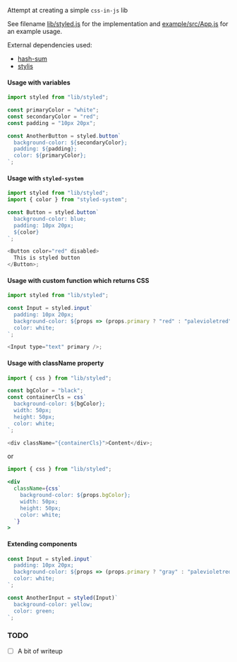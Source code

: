 Attempt at creating a simple `css-in-js` lib

See filename [lib/styled.js](https://github.com/swapnilmishra/css-in-js/blob/master/lib/styled.js) for the implementation and [example/src/App.js](https://github.com/swapnilmishra/css-in-js/blob/master/example/src/App.js) for an example usage.

External dependencies used:

- [hash-sum](https://www.npmjs.com/package/hash-sum)
- [stylis](https://www.npmjs.com/package/stylis)

#### Usage with variables

```js
import styled from "lib/styled";

const primaryColor = "white";
const secondaryColor = "red";
const padding = "10px 20px";

const AnotherButton = styled.button`
  background-color: ${secondaryColor};
  padding: ${padding};
  color: ${primaryColor};
`;
```

#### Usage with `styled-system`

```js
import styled from "lib/styled";
import { color } from "styled-system";

const Button = styled.button`
  background-color: blue;
  padding: 10px 20px;
  ${color}
`;

<Button color="red" disabled>
  This is styled button
</Button>;
```

#### Usage with custom function which returns CSS

```js
import styled from "lib/styled";

const Input = styled.input`
  padding: 10px 20px;
  background-color: ${props => (props.primary ? "red" : "palevioletred")};
  color: white;
`;

<Input type="text" primary />;
```

#### Usage with className property

```js
import { css } from "lib/styled";

const bgColor = "black";
const containerCls = css`
  background-color: ${bgColor};
  width: 50px;
  height: 50px;
  color: white;
`;

<div className="{containerCls}">Content</div>;
```

or

```jsx
import { css } from "lib/styled";

<div
  className={css`
    background-color: ${props.bgColor};
    width: 50px;
    height: 50px;
    color: white;
  `}
>
```

#### Extending components

```js
const Input = styled.input`
  padding: 10px 20px;
  background-color: ${props => (props.primary ? "gray" : "palevioletred")};
  color: white;
`;

const AnotherInput = styled(Input)`
  background-color: yellow;
  color: green;
`;
```

### TODO

- [ ] A bit of writeup
